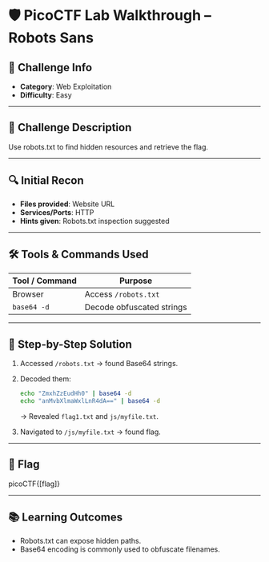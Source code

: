 # 🛡️ PicoCTF Lab Walkthrough – Robots Sans

## 📌 Challenge Info

* **Category**: Web Exploitation
* **Difficulty**: Easy

---

## 📝 Challenge Description

Use robots.txt to find hidden resources and retrieve the flag.

---

## 🔍 Initial Recon

* **Files provided**: Website URL
* **Services/Ports**: HTTP
* **Hints given**: Robots.txt inspection suggested

---

## 🛠️ Tools & Commands Used

| Tool / Command | Purpose                   |
| -------------- | ------------------------- |
| Browser        | Access `/robots.txt`      |
| `base64 -d`    | Decode obfuscated strings |

---

## 🧠 Step-by-Step Solution

1. Accessed `/robots.txt` → found Base64 strings.
2. Decoded them:

   ```bash
   echo "ZmxhZzEudHh0" | base64 -d
   echo "anMvbXlmaWxlLnR4dA==" | base64 -d
   ```

   → Revealed `flag1.txt` and `js/myfile.txt`.
3. Navigated to `/js/myfile.txt` → found flag.

---

## 🧾 Flag

picoCTF{\[flag\]}

---

## 📚 Learning Outcomes

* Robots.txt can expose hidden paths.
* Base64 encoding is commonly used to obfuscate filenames.

